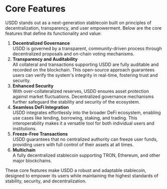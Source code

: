 # Core Features

USDD stands out as a next-generation stablecoin built on principles of decentralization, transparency, and user empowerment. Below are the core features that define its functionality and value:

1. **Decentralized Governance**\
   USDD is governed by a transparent, community-driven process through decentralized proposals and on-chain voting mechanisms.
2. **Transparency and Auditability**\
   All collateral and transactions supporting USDD are fully auditable and recorded on the blockchain. This open-source approach guarantees users can verify the system's integrity in real-time, fostering trust and security.
3. **Enhanced Security**\
   With over-collateralized reserves, USDD ensures asset protection against market fluctuations. Decentralized governance mechanisms further safeguard the stability and security of the ecosystem.
4. **Seamless DeFi Integration**\
   USDD integrates effortlessly into the broader DeFi ecosystem, enabling use cases like lending, borrowing, staking, and trading. This interoperability makes it a versatile tool for both individual users and institutions.
5. **Freeze-Free Transactions**\
   USDD guarantees that no centralized authority can freeze user funds, providing users with full control of their assets at all times.
6. **Multichain**\
   A fully decentralized stablecoin supporting TRON, Ethereum, and other major blockchains.

These core features make USDD a robust and adaptable stablecoin, designed to empower its users while maintaining the highest standards of stability, security, and decentralization.
